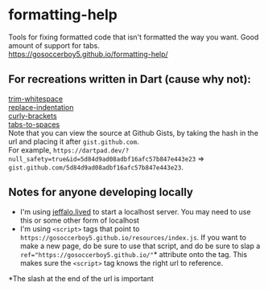 # formatting-help
 Tools for fixing formatted code that isn't formatted the way you want. Good amount of support for tabs.  
https://gosoccerboy5.github.io/formatting-help/  

## For recreations written in Dart (cause why not):
[trim-whitespace](https://dartpad.dev/eb896fef2a75cf4b1bb182aed65b79ae?null_safety=true)  
[replace-indentation](https://dartpad.dev/5d84d9ad08adbf16afc57b847e443e23?null_safety=true)  
[curly-brackets](https://dartpad.dev/6081062503e8b6154177ff1eb7ab1d21?null_safety=true)  
[tabs-to-spaces](https://dartpad.dev/aec0c9059054c13e64ca4cdc2a587be8?null_safety=true)  
Note that you can view the source at Github Gists, by taking the hash in the url and placing it after `gist.github.com`.  
For example, `https://dartpad.dev/?null_safety=true&id=5d84d9ad08adbf16afc57b847e443e23` => `gist.github.com/5d84d9ad08adbf16afc57b847e443e23`.

## Notes for anyone developing locally
 - I'm using [jeffalo.lived](http://marketplace.visualstudio.com/items?itemname=jeffalo.lived) to start a localhost server. You may need to use this or some other form of localhost
 - I'm using `<script>` tags that point to `https://gosoccerboy5.github.io/resources/index.js`. If you want to make a new page, do be sure to use that script, and do be sure to slap a `ref="https://gosoccerboy5.github.io/"`* attribute onto the tag. This makes sure the `<script>` tag knows the right url to reference.

\*The slash at the end of the url is important
